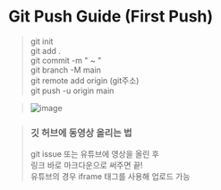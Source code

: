 # Git Push Guide (First Push)
 > git init </br>
 > git add . </br>
 > git commit -m " ~ " </br>
 > git branch -M main </br>
 > git remote add origin (git주소) </br>
 > git push -u origin main </br>


 > ![image](https://user-images.githubusercontent.com/87507644/144768284-56ee7404-7d0c-4dc5-9f43-834b9ee7dcfe.JPG)

 > ### 깃 허브에 동영상 올리는 법
 > git issue 또는 유튜브에 영상을 올린 후 </br>
 > 링크 바로 마크다운으로 써주면 끝!</br>
 > 유튜브의 경우 iframe 태그를 사용해 업로드 가능
